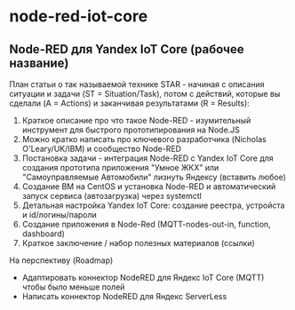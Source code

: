 # node-red-iot-core

## Node-RED для Yandex IoT Core (рабочее название)


План статьи о так называемой технике STAR - начиная с описания ситуации и задачи (ST = Situation/Task), потом с действий, которые вы сделали (A = Actions) и заканчивая результатами (R = Results):

1) Краткое описание про что такое Node-RED - изумительный инструмент для быстрого прототипирования на Node.JS
2) Можно кратко написать про ключевого разработчика (Nicholas O'Leary/UK/IBM) и сообщество Node-RED
3) Постановка задачи - интеграция Node-RED c Yandex IoT Core для создания прототипа приложения "Умное ЖКХ" или "Самоуправляемые Автомобили" лизнуть Яндексу (вставить любое)
4) Создание ВМ на CentOS и установка Node-RED и автоматический запуск сервиса (автозагрузка) через systemctl
5) Детальная настройка Yandex IoT Core: создание реестра, устройста и id/логины/пароли
6) Создание приложения в Node-Red (MQTT-nodes-out-in, function, dashboard)
7) Краткое заключение / набор полезных материалов (ссылки)


На перспективу (Roadmap)
- Адаптировать коннектор NodeRED для Яндекс IoT Core (MQTT) чтобы было меньше полей
- Написать коннектор NodeRED для Яндекс ServerLess
